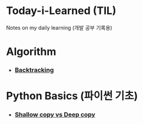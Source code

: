 # Today-i-Learned (TIL)
Notes on my daily learning (개발 공부 기록용)

# Algorithm


- ### [Backtracking](https://github.com/junbeomchi99/TIL/blob/main/Backtracking.md)




# Python Basics (파이썬 기초)
- ### [Shallow copy vs Deep copy](https://github.com/junbeomchi99/TIL/blob/main/Shallow%20copy%20vs%20Deep%20copy.md)